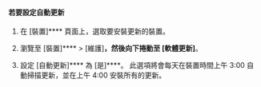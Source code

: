 
#### 若要設定自動更新

1. 在 [裝置]**** 頁面上，選取要安裝更新的裝置。

2. 瀏覽至 [裝置]**** > [維護]****，然後向下捲動至 [軟體更新]****。

3. 設定 [自動更新]**** 為 [是]****。 此選項將會每天在裝置時間上午 3:00 自動掃描更新，並在上午 4:00 安裝所有的更新。





